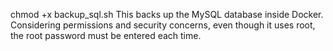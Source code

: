 chmod +x backup_sql.sh
This backs up the MySQL database inside Docker. 
Considering permissions and security concerns, even though it uses root, the root password must be entered each time.
